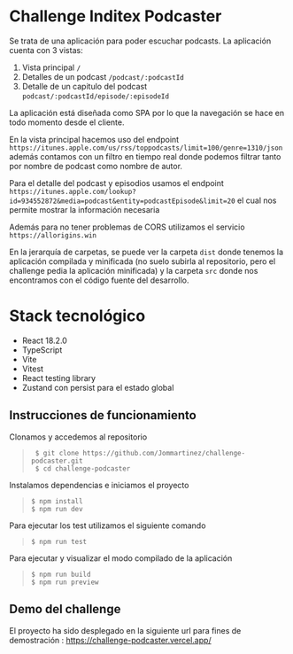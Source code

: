 # Challenge Inditex Podcaster

Se trata de una aplicación para poder escuchar podcasts. La aplicación cuenta con 3 vistas:

1. Vista principal `/`
2. Detalles de un podcast `/podcast/:podcastId`
3. Detalle de un capitulo del podcast `podcast/:podcastId/episode/:episodeId`

La aplicación está diseñada como SPA por lo que la navegación se hace en todo momento desde el cliente.

En la vista principal hacemos uso del endpoint `https://itunes.apple.com/us/rss/toppodcasts/limit=100/genre=1310/json` además contamos con un filtro en tiempo real donde podemos filtrar tanto por nombre de podcast como nombre de autor.

Para el detalle del podcast y episodios usamos el endpoint `https://itunes.apple.com/lookup?id=934552872&media=podcast&entity=podcastEpisode&limit=20` el cual nos permite mostrar la información necesaria

Además para no tener problemas de CORS utilizamos el servicio `https://allorigins.win`

En la jerarquía de carpetas, se puede ver la carpeta `dist` donde tenemos la aplicación compilada y minificada (no suelo subirla al repositorio, pero el challenge pedia la aplicación minificada) y la carpeta `src` donde nos encontramos con el código fuente del desarrollo.

# Stack tecnológico

- React 18.2.0
- TypeScript
- Vite
- Vitest
- React testing library
- Zustand con persist para el estado global

## Instrucciones de funcionamiento

Clonamos y accedemos al repositorio

> ```console
>  $ git clone https://github.com/Jommartinez/challenge-podcaster.git
>  $ cd challenge-podcaster
> ```

Instalamos dependencias e iniciamos el proyecto

> ```console
> $ npm install
> $ npm run dev
> ```

Para ejecutar los test utilizamos el siguiente comando

> ```console
> $ npm run test
> ```

Para ejecutar y visualizar el modo compilado de la aplicación

> ```console
> $ npm run build
> $ npm run preview
> ```

## Demo del challenge

El proyecto ha sido desplegado en la siguiente url para fines de demostración : https://challenge-podcaster.vercel.app/
